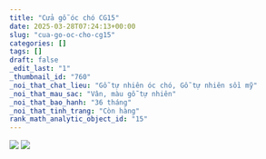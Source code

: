 ```yaml
---
title: "Cửa gỗ óc chó CG15"
date: 2025-03-28T07:24:13+00:00
slug: "cua-go-oc-cho-cg15"
categories: []
tags: []
draft: false
_edit_last: "1"
_thumbnail_id: "760"
_noi_that_chat_lieu: "Gỗ tự nhiên óc chó, Gỗ tự nhiên sồi mỹ"
_noi_that_mau_sac: "Vân, màu gỗ tự nhiên"
_noi_that_bao_hanh: "36 tháng"
_noi_that_tinh_trang: "Còn hàng"
rank_math_analytic_object_id: "15"
---
```

![](https://romax.vn/wp-content/uploads/2025/03/cua-go-oc-cho-cg15-1-1280x960.webp) ![](https://romax.vn/wp-content/uploads/2025/03/cua-go-oc-cho-cg15-2-1280x960.webp)